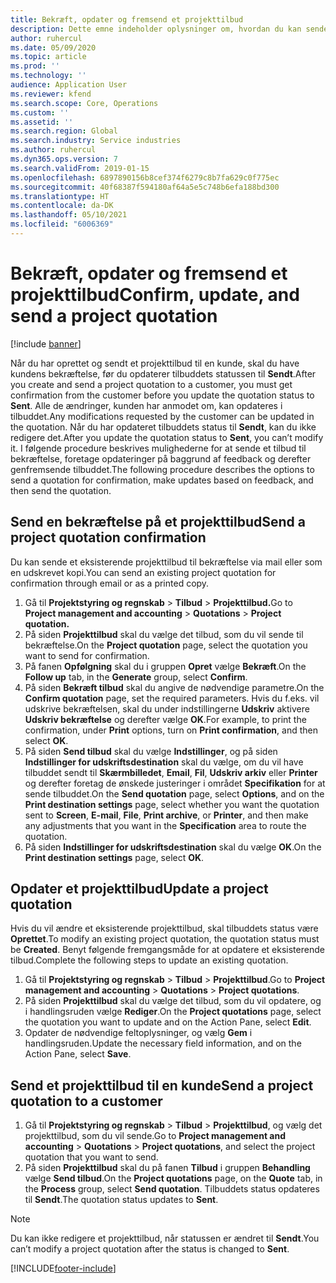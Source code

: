 ```yaml
---
title: Bekræft, opdater og fremsend et projekttilbud
description: Dette emne indeholder oplysninger om, hvordan du kan sende et tilbud til kunden som bekræftelse, ændre det baseret på feedback og derefter genfremsende tilbuddet.
author: ruhercul
ms.date: 05/09/2020
ms.topic: article
ms.prod: ''
ms.technology: ''
audience: Application User
ms.reviewer: kfend
ms.search.scope: Core, Operations
ms.custom: ''
ms.assetid: ''
ms.search.region: Global
ms.search.industry: Service industries
ms.author: ruhercul
ms.dyn365.ops.version: 7
ms.search.validFrom: 2019-01-15
ms.openlocfilehash: 6897890156b8cef374f6279c8b7fa629c0f775ec
ms.sourcegitcommit: 40f68387f594180af64a5e5c748b6efa188bd300
ms.translationtype: HT
ms.contentlocale: da-DK
ms.lasthandoff: 05/10/2021
ms.locfileid: "6006369"
---
```

# <a name="confirm-update-and-send-a-project-quotation"></a><span data-ttu-id="a6715-103">Bekræft, opdater og fremsend et projekttilbud</span><span class="sxs-lookup"><span data-stu-id="a6715-103">Confirm, update, and send a project quotation</span></span>

[!include [banner](../includes/banner.md)]

<span data-ttu-id="a6715-104">Når du har oprettet og sendt et projekttilbud til en kunde, skal du have kundens bekræftelse, før du opdaterer tilbuddets statussen til **Sendt**.</span><span class="sxs-lookup"><span data-stu-id="a6715-104">After you create and send a project quotation to a customer, you must get confirmation from the customer before you update the quotation status to **Sent**.</span></span> <span data-ttu-id="a6715-105">Alle de ændringer, kunden har anmodet om, kan opdateres i tilbuddet.</span><span class="sxs-lookup"><span data-stu-id="a6715-105">Any modifications requested by the customer can be updated in the quotation.</span></span> <span data-ttu-id="a6715-106">Når du har opdateret tilbuddets status til **Sendt**, kan du ikke redigere det.</span><span class="sxs-lookup"><span data-stu-id="a6715-106">After you update the quotation status to **Sent**, you can’t modify it.</span></span> <span data-ttu-id="a6715-107">I følgende procedure beskrives mulighederne for at sende et tilbud til bekræftelse, foretage opdateringer på baggrund af feedback og derefter genfremsende tilbuddet.</span><span class="sxs-lookup"><span data-stu-id="a6715-107">The following procedure describes the options to send a quotation for confirmation, make updates based on feedback, and then send the quotation.</span></span>

## <a name="send-a-project-quotation-confirmation"></a><span data-ttu-id="a6715-108">Send en bekræftelse på et projekttilbud</span><span class="sxs-lookup"><span data-stu-id="a6715-108">Send a project quotation confirmation</span></span>  

<span data-ttu-id="a6715-109">Du kan sende et eksisterende projekttilbud til bekræftelse via mail eller som en udskrevet kopi.</span><span class="sxs-lookup"><span data-stu-id="a6715-109">You can send an existing project quotation for confirmation through email or as a printed copy.</span></span> 

1. <span data-ttu-id="a6715-110">Gå til **Projektstyring og regnskab** > **Tilbud** > **Projekttilbud.**</span><span class="sxs-lookup"><span data-stu-id="a6715-110">Go to **Project management and accounting** > **Quotations** > **Project quotation.**</span></span> 
2. <span data-ttu-id="a6715-111">På siden **Projekttilbud** skal du vælge det tilbud, som du vil sende til bekræftelse.</span><span class="sxs-lookup"><span data-stu-id="a6715-111">On the **Project quotation** page, select the quotation you want to send for confirmation.</span></span> 
3. <span data-ttu-id="a6715-112">På fanen **Opfølgning** skal du i gruppen **Opret** vælge **Bekræft**.</span><span class="sxs-lookup"><span data-stu-id="a6715-112">On the **Follow up** tab, in the **Generate** group, select **Confirm**.</span></span> 
4. <span data-ttu-id="a6715-113">På siden **Bekræft tilbud** skal du angive de nødvendige parametre.</span><span class="sxs-lookup"><span data-stu-id="a6715-113">On the **Confirm quotation** page, set the required parameters.</span></span> <span data-ttu-id="a6715-114">Hvis du f.eks. vil udskrive bekræftelsen, skal du under indstillingerne **Udskriv** aktivere **Udskriv bekræftelse** og derefter vælge **OK**.</span><span class="sxs-lookup"><span data-stu-id="a6715-114">For example, to print the confirmation, under **Print** options, turn on **Print confirmation**, and then select **OK**.</span></span>
5. <span data-ttu-id="a6715-115">På siden **Send tilbud** skal du vælge **Indstillinger**, og på siden **Indstillinger for udskriftsdestination** skal du vælge, om du vil have tilbuddet sendt til **Skærmbilledet**, **Email**, **Fil**, **Udskriv arkiv** eller **Printer** og derefter foretag de ønskede justeringer i området **Specifikation** for at sende tilbuddet.</span><span class="sxs-lookup"><span data-stu-id="a6715-115">On the **Send quotation** page, select **Options**, and on the **Print destination settings** page, select whether you want the quotation sent to **Screen**, **E-mail**, **File**, **Print archive**, or **Printer**, and then make any adjustments that you want in the **Specification** area to route the quotation.</span></span>
6. <span data-ttu-id="a6715-116">På siden **Indstillinger for udskriftsdestination** skal du vælge **OK**.</span><span class="sxs-lookup"><span data-stu-id="a6715-116">On the **Print destination settings** page, select **OK**.</span></span>  

## <a name="update-a-project-quotation"></a><span data-ttu-id="a6715-117">Opdater et projekttilbud</span><span class="sxs-lookup"><span data-stu-id="a6715-117">Update a project quotation</span></span>

<span data-ttu-id="a6715-118">Hvis du vil ændre et eksisterende projekttilbud, skal tilbuddets status være **Oprettet**.</span><span class="sxs-lookup"><span data-stu-id="a6715-118">To modify an existing project quotation, the quotation status must be **Created**.</span></span> <span data-ttu-id="a6715-119">Benyt følgende fremgangsmåde for at opdatere et eksisterende tilbud.</span><span class="sxs-lookup"><span data-stu-id="a6715-119">Complete the following steps to update an existing quotation.</span></span> 

1. <span data-ttu-id="a6715-120">Gå til **Projektstyring og regnskab** > **Tilbud** > **Projekttilbud**.</span><span class="sxs-lookup"><span data-stu-id="a6715-120">Go to **Project management and accounting** > **Quotations** > **Project quotations**.</span></span>
2. <span data-ttu-id="a6715-121">På siden **Projekttilbud** skal du vælge det tilbud, som du vil opdatere, og i handlingsruden vælge **Rediger**.</span><span class="sxs-lookup"><span data-stu-id="a6715-121">On the **Project quotations** page, select the quotation you want to update and on the Action Pane, select **Edit**.</span></span>
3. <span data-ttu-id="a6715-122">Opdater de nødvendige feltoplysninger, og vælg **Gem** i handlingsruden.</span><span class="sxs-lookup"><span data-stu-id="a6715-122">Update the necessary field information, and on the Action Pane, select **Save**.</span></span>  

## <a name="send-a-project-quotation-to-a-customer"></a><span data-ttu-id="a6715-123">Send et projekttilbud til en kunde</span><span class="sxs-lookup"><span data-stu-id="a6715-123">Send a project quotation to a customer</span></span> 

1. <span data-ttu-id="a6715-124">Gå til **Projektstyring og regnskab** > **Tilbud** > **Projekttilbud**, og vælg det projekttilbud, som du vil sende.</span><span class="sxs-lookup"><span data-stu-id="a6715-124">Go to **Project management and accounting** > **Quotations** > **Project quotations**, and select the project quotation that you want to send.</span></span>
2. <span data-ttu-id="a6715-125">På siden **Projekttilbud** skal du på fanen **Tilbud** i gruppen **Behandling** vælge **Send tilbud**.</span><span class="sxs-lookup"><span data-stu-id="a6715-125">On the **Project quotations** page, on the **Quote** tab, in the **Process** group, select **Send quotation**.</span></span> <span data-ttu-id="a6715-126">Tilbuddets status opdateres til **Sendt**.</span><span class="sxs-lookup"><span data-stu-id="a6715-126">The quotation status updates to **Sent**.</span></span>

> [!NOTE]
> <span data-ttu-id="a6715-127">Du kan ikke redigere et projekttilbud, når statussen er ændret til **Sendt**.</span><span class="sxs-lookup"><span data-stu-id="a6715-127">You can’t modify a project quotation after the status is changed to **Sent**.</span></span>


[!INCLUDE[footer-include](../includes/footer-banner.md)]